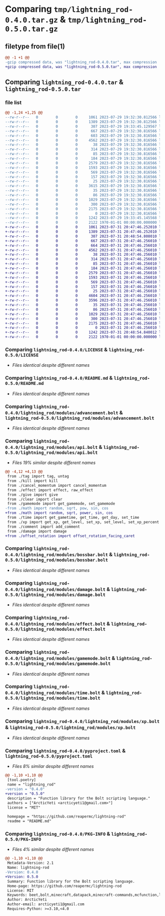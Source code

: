 # Comparing `tmp/lightning_rod-0.4.0.tar.gz` & `tmp/lightning_rod-0.5.0.tar.gz`

## filetype from file(1)

```diff
@@ -1 +1 @@
-gzip compressed data, was "lightning_rod-0.4.0.tar", max compression
+gzip compressed data, was "lightning_rod-0.5.0.tar", max compression
```

## Comparing `lightning_rod-0.4.0.tar` & `lightning_rod-0.5.0.tar`

### file list

```diff
@@ -1,24 +1,25 @@
--rw-r--r--   0        0        0     1061 2023-07-29 19:32:30.812566 lightning_rod-0.4.0/LICENSE
--rw-r--r--   0        0        0     1389 2023-07-29 19:32:30.812566 lightning_rod-0.4.0/README.md
--rw-r--r--   0        0        0      307 2023-07-29 19:33:45.129567 lightning_rod-0.4.0/lightning_rod/__init__.py
--rw-r--r--   0        0        0      667 2023-07-29 19:32:30.816566 lightning_rod-0.4.0/lightning_rod/modules/advancement.bolt
--rw-r--r--   0        0        0      603 2023-07-29 19:32:30.816566 lightning_rod-0.4.0/lightning_rod/modules/api.bolt
--rw-r--r--   0        0        0     4562 2023-07-29 19:32:30.816566 lightning_rod-0.4.0/lightning_rod/modules/bossbar.bolt
--rw-r--r--   0        0        0       38 2023-07-29 19:32:30.816566 lightning_rod-0.4.0/lightning_rod/modules/cancel_momentum.bolt
--rw-r--r--   0        0        0      314 2023-07-29 19:32:30.816566 lightning_rod-0.4.0/lightning_rod/modules/clear.bolt
--rw-r--r--   0        0        0       85 2023-07-29 19:32:30.816566 lightning_rod-0.4.0/lightning_rod/modules/comment.bolt
--rw-r--r--   0        0        0      184 2023-07-29 19:32:30.816566 lightning_rod-0.4.0/lightning_rod/modules/config.bolt
--rw-r--r--   0        0        0     2579 2023-07-29 19:32:30.816566 lightning_rod-0.4.0/lightning_rod/modules/damage.bolt
--rw-r--r--   0        0        0     1593 2023-07-29 19:32:30.816566 lightning_rod-0.4.0/lightning_rod/modules/effect.bolt
--rw-r--r--   0        0        0      569 2023-07-29 19:32:30.816566 lightning_rod-0.4.0/lightning_rod/modules/gamemode.bolt
--rw-r--r--   0        0        0      157 2023-07-29 19:32:30.816566 lightning_rod-0.4.0/lightning_rod/modules/give.bolt
--rw-r--r--   0        0        0       25 2023-07-29 19:32:30.816566 lightning_rod-0.4.0/lightning_rod/modules/kill.bolt
--rw-r--r--   0        0        0     3615 2023-07-29 19:32:30.816566 lightning_rod-0.4.0/lightning_rod/modules/math.bolt
--rw-r--r--   0        0        0       35 2023-07-29 19:32:30.816566 lightning_rod-0.4.0/lightning_rod/modules/raw_cmd.bolt
--rw-r--r--   0        0        0       86 2023-07-29 19:32:30.816566 lightning_rod-0.4.0/lightning_rod/modules/tag.bolt
--rw-r--r--   0        0        0     1029 2023-07-29 19:32:30.816566 lightning_rod-0.4.0/lightning_rod/modules/time.bolt
--rw-r--r--   0        0        0      300 2023-07-29 19:32:30.816566 lightning_rod-0.4.0/lightning_rod/modules/utils.bolt
--rw-r--r--   0        0        0     2175 2023-07-29 19:32:30.816566 lightning_rod-0.4.0/lightning_rod/modules/xp.bolt
--rw-r--r--   0        0        0        0 2023-07-29 19:32:30.816566 lightning_rod-0.4.0/lightning_rod/py.typed
--rw-r--r--   0        0        0     1242 2023-07-29 19:33:45.145568 lightning_rod-0.4.0/pyproject.toml
--rw-r--r--   0        0        0     2122 1970-01-01 00:00:00.000000 lightning_rod-0.4.0/PKG-INFO
+-rw-r--r--   0        0        0     1061 2023-07-31 20:47:46.252010 lightning_rod-0.5.0/LICENSE
+-rw-r--r--   0        0        0     1389 2023-07-31 20:47:46.252010 lightning_rod-0.5.0/README.md
+-rw-r--r--   0        0        0      307 2023-07-31 20:48:54.808010 lightning_rod-0.5.0/lightning_rod/__init__.py
+-rw-r--r--   0        0        0      667 2023-07-31 20:47:46.256010 lightning_rod-0.5.0/lightning_rod/modules/advancement.bolt
+-rw-r--r--   0        0        0      664 2023-07-31 20:47:46.256010 lightning_rod-0.5.0/lightning_rod/modules/api.bolt
+-rw-r--r--   0        0        0     4562 2023-07-31 20:47:46.256010 lightning_rod-0.5.0/lightning_rod/modules/bossbar.bolt
+-rw-r--r--   0        0        0       38 2023-07-31 20:47:46.256010 lightning_rod-0.5.0/lightning_rod/modules/cancel_momentum.bolt
+-rw-r--r--   0        0        0      314 2023-07-31 20:47:46.256010 lightning_rod-0.5.0/lightning_rod/modules/clear.bolt
+-rw-r--r--   0        0        0       85 2023-07-31 20:47:46.256010 lightning_rod-0.5.0/lightning_rod/modules/comment.bolt
+-rw-r--r--   0        0        0      184 2023-07-31 20:47:46.256010 lightning_rod-0.5.0/lightning_rod/modules/config.bolt
+-rw-r--r--   0        0        0     2579 2023-07-31 20:47:46.256010 lightning_rod-0.5.0/lightning_rod/modules/damage.bolt
+-rw-r--r--   0        0        0     1593 2023-07-31 20:47:46.256010 lightning_rod-0.5.0/lightning_rod/modules/effect.bolt
+-rw-r--r--   0        0        0      569 2023-07-31 20:47:46.256010 lightning_rod-0.5.0/lightning_rod/modules/gamemode.bolt
+-rw-r--r--   0        0        0      157 2023-07-31 20:47:46.256010 lightning_rod-0.5.0/lightning_rod/modules/give.bolt
+-rw-r--r--   0        0        0       25 2023-07-31 20:47:46.256010 lightning_rod-0.5.0/lightning_rod/modules/kill.bolt
+-rw-r--r--   0        0        0     4604 2023-07-31 20:47:46.256010 lightning_rod-0.5.0/lightning_rod/modules/math.bolt
+-rw-r--r--   0        0        0     3596 2023-07-31 20:47:46.256010 lightning_rod-0.5.0/lightning_rod/modules/offset_rotation.bolt
+-rw-r--r--   0        0        0       35 2023-07-31 20:47:46.256010 lightning_rod-0.5.0/lightning_rod/modules/raw_cmd.bolt
+-rw-r--r--   0        0        0       86 2023-07-31 20:47:46.256010 lightning_rod-0.5.0/lightning_rod/modules/tag.bolt
+-rw-r--r--   0        0        0     1029 2023-07-31 20:47:46.256010 lightning_rod-0.5.0/lightning_rod/modules/time.bolt
+-rw-r--r--   0        0        0      300 2023-07-31 20:47:46.256010 lightning_rod-0.5.0/lightning_rod/modules/utils.bolt
+-rw-r--r--   0        0        0     2175 2023-07-31 20:47:46.256010 lightning_rod-0.5.0/lightning_rod/modules/xp.bolt
+-rw-r--r--   0        0        0        0 2023-07-31 20:47:46.256010 lightning_rod-0.5.0/lightning_rod/py.typed
+-rw-r--r--   0        0        0     1242 2023-07-31 20:48:54.840012 lightning_rod-0.5.0/pyproject.toml
+-rw-r--r--   0        0        0     2122 1970-01-01 00:00:00.000000 lightning_rod-0.5.0/PKG-INFO
```

### Comparing `lightning_rod-0.4.0/LICENSE` & `lightning_rod-0.5.0/LICENSE`

 * *Files identical despite different names*

### Comparing `lightning_rod-0.4.0/README.md` & `lightning_rod-0.5.0/README.md`

 * *Files identical despite different names*

### Comparing `lightning_rod-0.4.0/lightning_rod/modules/advancement.bolt` & `lightning_rod-0.5.0/lightning_rod/modules/advancement.bolt`

 * *Files identical despite different names*

### Comparing `lightning_rod-0.4.0/lightning_rod/modules/api.bolt` & `lightning_rod-0.5.0/lightning_rod/modules/api.bolt`

 * *Files 19% similar despite different names*

```diff
@@ -4,12 +4,13 @@
 from ./tag import tag, untag
 from ./kill import kill
 from ./cancel_momentum import cancel_momentum
 from ./effect import effect, raw_effect
 from ./give import give
 from ./clear import clear
 from ./gamemode import get_gamemode, set_gamemode
-from ./math import random, sqrt, pow, sin, cos
+from ./math import random, sqrt, power, sin, cos
 from ./time import get_gametime, get_time, get_day, set_time
 from ./xp import get_xp, get_level, set_xp, set_level, set_xp_percent
 from ./comment import add_comment
 from ./damage import damage
+from ./offset_rotation import offset_rotation_facing_caret
```

### Comparing `lightning_rod-0.4.0/lightning_rod/modules/bossbar.bolt` & `lightning_rod-0.5.0/lightning_rod/modules/bossbar.bolt`

 * *Files identical despite different names*

### Comparing `lightning_rod-0.4.0/lightning_rod/modules/damage.bolt` & `lightning_rod-0.5.0/lightning_rod/modules/damage.bolt`

 * *Files identical despite different names*

### Comparing `lightning_rod-0.4.0/lightning_rod/modules/effect.bolt` & `lightning_rod-0.5.0/lightning_rod/modules/effect.bolt`

 * *Files identical despite different names*

### Comparing `lightning_rod-0.4.0/lightning_rod/modules/gamemode.bolt` & `lightning_rod-0.5.0/lightning_rod/modules/gamemode.bolt`

 * *Files identical despite different names*

### Comparing `lightning_rod-0.4.0/lightning_rod/modules/time.bolt` & `lightning_rod-0.5.0/lightning_rod/modules/time.bolt`

 * *Files identical despite different names*

### Comparing `lightning_rod-0.4.0/lightning_rod/modules/xp.bolt` & `lightning_rod-0.5.0/lightning_rod/modules/xp.bolt`

 * *Files identical despite different names*

### Comparing `lightning_rod-0.4.0/pyproject.toml` & `lightning_rod-0.5.0/pyproject.toml`

 * *Files 8% similar despite different names*

```diff
@@ -1,10 +1,10 @@
 [tool.poetry]
 name = "lightning_rod"
-version = "0.4.0"
+version = "0.5.0"
 description = "Function library for the Bolt scripting language."
 authors = ["ArcticYeti <arcticyeti1@gmail.com>"]
 license = "MIT"
 
 homepage = "https://github.com/reapermc/lightning-rod"
 readme = "README.md"
```

### Comparing `lightning_rod-0.4.0/PKG-INFO` & `lightning_rod-0.5.0/PKG-INFO`

 * *Files 4% similar despite different names*

```diff
@@ -1,10 +1,10 @@
 Metadata-Version: 2.1
 Name: lightning-rod
-Version: 0.4.0
+Version: 0.5.0
 Summary: Function library for the Bolt scripting language.
 Home-page: https://github.com/reapermc/lightning-rod
 License: MIT
 Keywords: beet,bolt,minecraft,datapack,minecraft-commands,mcfunction,library,reapermc
 Author: ArcticYeti
 Author-email: arcticyeti1@gmail.com
 Requires-Python: >=3.10,<4.0
```

